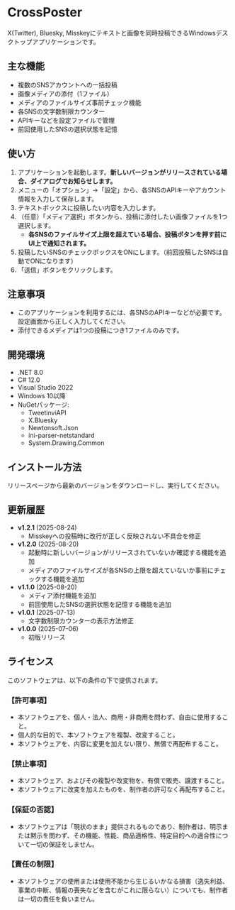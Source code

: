 ﻿# CrossPoster

X(Twitter), Bluesky, Misskeyにテキストと画像を同時投稿できるWindowsデスクトップアプリケーションです。

## 主な機能

-   複数のSNSアカウントへの一括投稿
-   画像メディアの添付（1ファイル）
-   メディアのファイルサイズ事前チェック機能
-   各SNSの文字数制限カウンター
-   APIキーなどを設定ファイルで管理
-   前回使用したSNSの選択状態を記憶

## 使い方

1.  アプリケーションを起動します。**新しいバージョンがリリースされている場合、ダイアログでお知らせします。**
2.  メニューの「オプション」→「設定」から、各SNSのAPIキーやアカウント情報を入力して保存します。
3.  テキストボックスに投稿したい内容を入力します。
4.  （任意）「メディア選択」ボタンから、投稿に添付したい画像ファイルを1つ選択します。
    -   **各SNSのファイルサイズ上限を超えている場合、投稿ボタンを押す前にUI上で通知されます。**
5.  投稿したいSNSのチェックボックスをONにします。（前回投稿したSNSは自動でONになります）
6.  「送信」ボタンをクリックします。

## 注意事項

-   このアプリケーションを利用するには、各SNSのAPIキーなどが必要です。設定画面から正しく入力してください。
-   添付できるメディアは1つの投稿につき1ファイルのみです。

## 開発環境
-   .NET 8.0
-   C# 12.0
-   Visual Studio 2022
-   Windows 10以降
-   NuGetパッケージ:
    -   TweetinviAPI
    -   X.Bluesky
    -   Newtonsoft.Json
    -   ini-parser-netstandard
    -   System.Drawing.Common

## インストール方法
リリースページから最新のバージョンをダウンロードし、実行してください。


## 更新履歴
-   **v1.2.1** (2025-08-24)
    -   Misskeyへの投稿時に改行が正しく反映されない不具合を修正
-   **v1.2.0** (2025-08-20)
    -   起動時に新しいバージョンがリリースされていないか確認する機能を追加
    -   メディアのファイルサイズが各SNSの上限を超えていないか事前にチェックする機能を追加
-   **v1.1.0** (2025-08-20)
    -   メディア添付機能を追加
    -   前回使用したSNSの選択状態を記憶する機能を追加
-   **v1.0.1** (2025-07-13)
    -   文字数制限カウンターの表示方法修正
-   **v1.0.0** (2025-07-06)
    -   初版リリース

## ライセンス
このソフトウェアは、以下の条件の下で提供されます。

### 【許可事項】
- 本ソフトウェアを、個人・法人、商用・非商用を問わず、自由に使用すること。
- 個人的な目的で、本ソフトウェアを複製、改変すること。
- 本ソフトウェアを、内容に変更を加えない限り、無償で再配布すること。
### 【禁止事項】
- 本ソフトウェア、およびその複製や改変物を、有償で販売、譲渡すること。
- 本ソフトウェアに改変を加えたものを、制作者の許可なく再配布すること。
### 【保証の否認】
- 本ソフトウェアは「現状のまま」提供されるものであり、制作者は、明示または黙示を問わず、その機能、性能、商品適格性、特定目的への適合性について一切の保証をしません。
### 【責任の制限】
- 本ソフトウェアの使用または使用不能から生じるいかなる損害（逸失利益、事業の中断、情報の喪失などを含むがこれに限らない）についても、制作者は一切の責任を負いません。